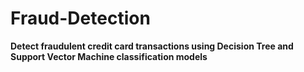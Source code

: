 # Fraud-Detection
__Detect  fraudulent credit card transactions using Decision Tree and Support Vector Machine classification models__
